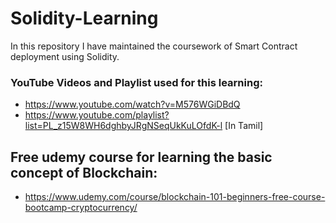 # Solidity-Learning

In this repository I have maintained the coursework of Smart Contract deployment using Solidity.

### YouTube Videos and Playlist used for this learning:

* https://www.youtube.com/watch?v=M576WGiDBdQ
* https://www.youtube.com/playlist?list=PL_z15W8WH6dghbyJRgNSeqUkKuLOfdK-l [In Tamil]

## Free udemy course for learning the basic concept of Blockchain:

* https://www.udemy.com/course/blockchain-101-beginners-free-course-bootcamp-cryptocurrency/
